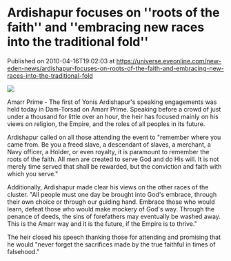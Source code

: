 # Ardishapur focuses on ''roots of the faith'' and ''embracing new races into the traditional fold''
Published on 2010-04-16T19:02:03 at https://universe.eveonline.com/new-eden-news/ardishapur-focuses-on-roots-of-the-faith-and-embracing-new-races-into-the-traditional-fold

![](http://www.eve-mercury.net/images/mercurybanner.png)  
  
Amarr Prime - The first of Yonis Ardishapur's speaking engagements was held today in Dam-Torsad on Amarr Prime. Speaking before a crowd of just under a thousand for little over an hour, the heir has focused mainly on his views on religion, the Empire, and the roles of all peoples in its future.

Ardishapur called on all those attending the event to "remember where you came from. Be you a freed slave, a descendant of slaves, a merchant, a Navy officer, a Holder, or even royalty, it is paramount to remember the roots of the faith. All men are created to serve God and do His will. It is not merely time served that shall be rewarded, but the conviction and faith with which you serve."

Additionally, Ardishapur made clear his views on the other races of the cluster. "All people must one day be brought into God's embrace, through their own choice or through our guiding hand. Embrace those who would learn, defeat those who would make mockery of God's way. Through the penance of deeds, the sins of forefathers may eventually be washed away. This is the Amarr way and it is the future, if the Empire is to thrive."

The heir closed his speech thanking those for attending and promising that he would "never forget the sacrifices made by the true faithful in times of falsehood."
